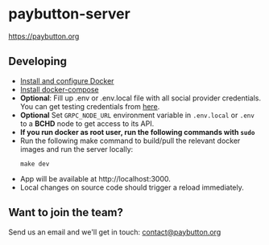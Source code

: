 # paybutton-server

https://paybutton.org

## Developing
- [Install and configure Docker](https://docs.docker.com/get-docker/)
- [Install docker-compose](https://docs.docker.com/compose/install/)
- **Optional**: Fill up .env or .env.local file with all social provider credentials. You can get testing credentials from [here](https://supertokens.com/docs/thirdpartyemailpassword/quick-setup/backend#2-initialise-supertokens).
- **Optional** Set `GRPC_NODE_URL` environment variable in `.env.local` or `.env` to a **BCHD** node to get access to its API.
- **If you run docker as root user, run the following commands with `sudo`** 
- Run the following make command to build/pull the relevant docker images and run the server locally:
    ```
    make dev
    ```
- App will be available at http://localhost:3000.
- Local changes on source code should trigger a reload immediately.

## Want to join the team?

Send us an email and we'll get in touch: contact@paybutton.org

